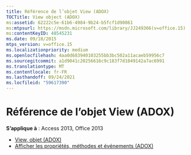```yaml
---
title: Référence de l’objet View (ADOX)
TOCTitle: View object (ADOX)
ms:assetid: 62222c5e-61b6-4984-9b24-b5fcf1d90861
ms:mtpsurl: https://msdn.microsoft.com/library/JJ249366(v=office.15)
ms:contentKeyID: 48545231
ms.date: 09/18/2015
mtps_version: v=office.15
ms.localizationpriority: medium
ms.openlocfilehash: 4aa0d683940103255bb3bc502a11acaeb59956c7
ms.sourcegitcommit: a1d9041c20256616c9c183f7d1049142a7ac6991
ms.translationtype: MT
ms.contentlocale: fr-FR
ms.lasthandoff: 09/24/2021
ms.locfileid: "59617390"
---
```

# <a name="view-object-adox-reference"></a>Référence de l’objet View (ADOX)

**S’applique à** : Access 2013, Office 2013

- [View, objet (ADOX)](view-object-adox.md)
- [Afficher les propriétés, méthodes et événements (ADOX)](view-properties-methods-and-events-adox.md)

